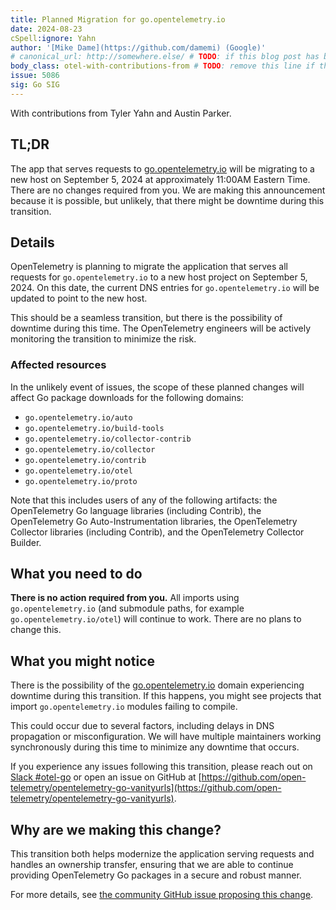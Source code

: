 ```yaml
---
title: Planned Migration for go.opentelemetry.io
date: 2024-08-23
cSpell:ignore: Yahn
author: '[Mike Dame](https://github.com/damemi) (Google)'
# canonical_url: http://somewhere.else/ # TODO: if this blog post has been posted somewhere else already, uncomment & provide the canonical URL here.
body_class: otel-with-contributions-from # TODO: remove this line if there are no secondary contributing authors
issue: 5086
sig: Go SIG
---
```


With contributions from Tyler Yahn and Austin Parker.

## TL;DR

The app that serves requests to [go.opentelemetry.io] will be migrating to a new
host on September 5, 2024 at approximately 11:00AM Eastern Time. There are no
changes required from you. We are making this announcement because it is
possible, but unlikely, that there might be downtime during this transition.

## Details

OpenTelemetry is planning to migrate the application that serves all requests
for `go.opentelemetry.io` to a new host project on September 5, 2024. On this
date, the current DNS entries for `go.opentelemetry.io` will be updated to point
to the new host.

This should be a seamless transition, but there is the possibility of downtime
during this time. The OpenTelemetry engineers will be actively monitoring the
transition to minimize the risk.

### Affected resources

In the unlikely event of issues, the scope of these planned changes will affect
Go package downloads for the following domains:

- `go.opentelemetry.io/auto`
- `go.opentelemetry.io/build-tools`
- `go.opentelemetry.io/collector-contrib`
- `go.opentelemetry.io/collector`
- `go.opentelemetry.io/contrib`
- `go.opentelemetry.io/otel`
- `go.opentelemetry.io/proto`

Note that this includes users of any of the following artifacts: the
OpenTelemetry Go language libraries (including Contrib), the OpenTelemetry Go
Auto-Instrumentation libraries, the OpenTelemetry Collector libraries (including
Contrib), and the OpenTelemetry Collector Builder.

## What you need to do

**There is no action required from you.** All imports using
`go.opentelemetry.io` (and submodule paths, for example
`go.opentelemetry.io/otel`) will continue to work. There are no plans to change
this.

## What you might notice

There is the possibility of the [go.opentelemetry.io] domain experiencing
downtime during this transition. If this happens, you might see projects that
import `go.opentelemetry.io` modules failing to compile.

This could occur due to several factors, including delays in DNS propagation or
misconfiguration. We will have multiple maintainers working synchronously during
this time to minimize any downtime that occurs.

If you experience any issues following this transition, please reach out on
[Slack #otel-go](https://cloud-native.slack.com/archives/C01NPAXACKT) or open an
issue on GitHub at
[https://github.com/open-telemetry/opentelemetry-go-vanityurls](https://github.com/open-telemetry/opentelemetry-go-vanityurls).

## Why are we making this change?

This transition both helps modernize the application serving requests and
handles an ownership transfer, ensuring that we are able to continue providing
OpenTelemetry Go packages in a secure and robust manner.

For more details, see
[the community GitHub issue proposing this change](https://github.com/open-telemetry/community/issues/2260).

[go.opentelemetry.io]: https://go.opentelemetry.io

